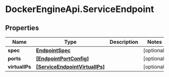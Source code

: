 # DockerEngineApi.ServiceEndpoint

## Properties
Name | Type | Description | Notes
------------ | ------------- | ------------- | -------------
**spec** | [**EndpointSpec**](EndpointSpec.md) |  | [optional] 
**ports** | [**[EndpointPortConfig]**](EndpointPortConfig.md) |  | [optional] 
**virtualIPs** | [**[ServiceEndpointVirtualIPs]**](ServiceEndpointVirtualIPs.md) |  | [optional] 


